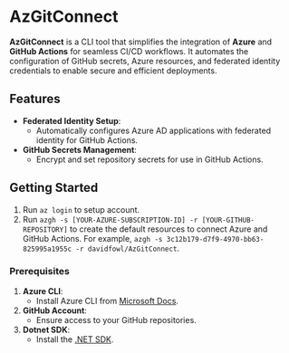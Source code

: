 # AzGitConnect

**AzGitConnect** is a CLI tool that simplifies the integration of **Azure** and **GitHub Actions** for seamless CI/CD workflows. It automates the configuration of GitHub secrets, Azure resources, and federated identity credentials to enable secure and efficient deployments.

## Features

- **Federated Identity Setup**:
  - Automatically configures Azure AD applications with federated identity for GitHub Actions.
- **GitHub Secrets Management**:
  - Encrypt and set repository secrets for use in GitHub Actions.

## Getting Started

1. Run `az login` to setup account.
1. Run `azgh -s [YOUR-AZURE-SUBSCRIPTION-ID] -r [YOUR-GITHUB-REPOSITORY]` to create the default resources to connect Azure and GitHub Actions.  For example, `azgh -s 3c12b179-d7f9-4970-bb63-825995a1955c -r davidfowl/AzGitConnect`.


### Prerequisites

1. **Azure CLI**:
   - Install Azure CLI from [Microsoft Docs](https://learn.microsoft.com/en-us/cli/azure/install-azure-cli).
2. **GitHub Account**:
   - Ensure access to your GitHub repositories.
3. **Dotnet SDK**:
   - Install the [.NET SDK](https://dotnet.microsoft.com/download).
